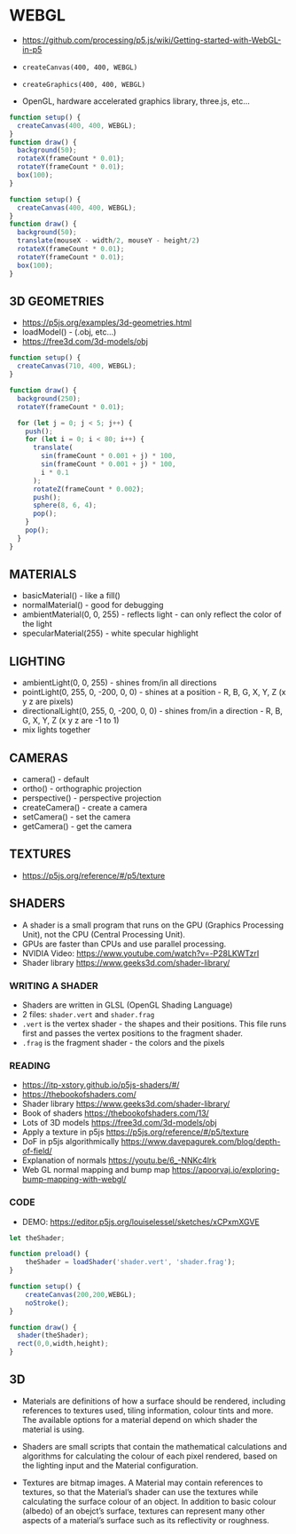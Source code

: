 # WEBGL
* https://github.com/processing/p5.js/wiki/Getting-started-with-WebGL-in-p5

* `createCanvas(400, 400, WEBGL)`
* `createGraphics(400, 400, WEBGL)`
* OpenGL, hardware accelerated graphics library, three.js, etc...

```js
function setup() {
  createCanvas(400, 400, WEBGL);
}
function draw() {
  background(50);
  rotateX(frameCount * 0.01);
  rotateY(frameCount * 0.01);
  box(100);
}
```

```js
function setup() {
  createCanvas(400, 400, WEBGL);
}
function draw() {
  background(50);
  translate(mouseX - width/2, mouseY - height/2)
  rotateX(frameCount * 0.01);
  rotateY(frameCount * 0.01);
  box(100);
}
```
## 3D GEOMETRIES
* https://p5js.org/examples/3d-geometries.html
* loadModel() - (.obj, etc...)
* https://free3d.com/3d-models/obj

```js
function setup() {
  createCanvas(710, 400, WEBGL);
}

function draw() {
  background(250);
  rotateY(frameCount * 0.01);

  for (let j = 0; j < 5; j++) {
    push();
    for (let i = 0; i < 80; i++) {
      translate(
        sin(frameCount * 0.001 + j) * 100,
        sin(frameCount * 0.001 + j) * 100,
        i * 0.1
      );
      rotateZ(frameCount * 0.002);
      push();
      sphere(8, 6, 4);
      pop();
    }
    pop();
  }
}
```

## MATERIALS

* basicMaterial() - like a fill()
* normalMaterial() - good for debugging
* ambientMaterial(0, 0, 255) - reflects light - can only reflect the color of the light
* specularMaterial(255) - white specular highlight
## LIGHTING

* ambientLight(0, 0, 255) - shines from/in all directions
* pointLight(0, 255, 0, -200, 0, 0) - shines at a position - R, B, G, X, Y, Z (x y z are pixels)
* directionalLight(0, 255, 0, -200, 0, 0) - shines from/in a direction - R, B, G, X, Y, Z (x y z are -1 to 1)
* mix lights together

## CAMERAS
* camera() - default
* ortho() - orthographic projection
* perspective() - perspective projection
* createCamera() - create a camera
* setCamera() - set the camera
* getCamera() - get the camera
## TEXTURES
* https://p5js.org/reference/#/p5/texture
## SHADERS
* A shader is a small program that runs on the GPU (Graphics Processing Unit), not the CPU (Central Processing Unit). 
* GPUs are faster than CPUs and use parallel processing.
* NVIDIA Video: https://www.youtube.com/watch?v=-P28LKWTzrI
* Shader library https://www.geeks3d.com/shader-library/
### WRITING A SHADER
* Shaders are written in GLSL (OpenGL Shading Language)
* 2 files: `shader.vert` and `shader.frag`
* `.vert` is the vertex shader - the shapes and their positions. This file runs first and passes the vertex positions to the fragment shader.
* `.frag` is the fragment shader - the colors and the pixels
### READING
* https://itp-xstory.github.io/p5js-shaders/#/
* https://thebookofshaders.com/
* Shader library https://www.geeks3d.com/shader-library/
* Book of shaders https://thebookofshaders.com/13/
* Lots of 3D models https://free3d.com/3d-models/obj
* Apply a texture in p5js https://p5js.org/reference/#/p5/texture
* DoF in p5js algorithmically https://www.davepagurek.com/blog/depth-of-field/
* Explanation of normals https://youtu.be/6_-NNKc4lrk
* Web GL normal mapping and bump map https://apoorvaj.io/exploring-bump-mapping-with-webgl/
### CODE

* DEMO: https://editor.p5js.org/louiselessel/sketches/xCPxmXGVE

```js
let theShader;

function preload() {
    theShader = loadShader('shader.vert', 'shader.frag');   
}

function setup() {
    createCanvas(200,200,WEBGL);
    noStroke();
}

function draw() {
  shader(theShader);
  rect(0,0,width,height);
}
```

## 3D

* Materials are definitions of how a surface should be rendered, including references to textures used, tiling information, colour tints and more. The available options for a material depend on which shader the material is using.

* Shaders are small scripts that contain the mathematical calculations and algorithms for calculating the colour of each pixel rendered, based on the lighting input and the Material configuration.

* Textures are bitmap images. A Material may contain references to textures, so that the Material’s shader can use the textures while calculating the surface colour of an object. In addition to basic colour (albedo) of an obejct’s surface, textures can represent many other aspects of a material’s surface such as its reflectivity or roughness.